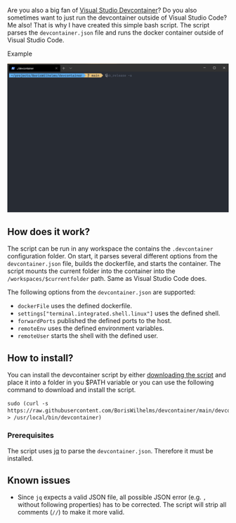 Are you also a big fan of [Visual Studio Devcontainer](https://code.visualstudio.com/docs/remote/containers)? Do you also sometimes want to just run the devcontainer outside of Visual Studio Code? Me also! That is why I have created this simple bash script. The script parses the `devcontainer.json` file and runs the docker container outside of Visual Studio Code.

Example

![Example](example.gif)

## How does it work?
The script can be run in any workspace the contains the `.devcontainer` configuration folder. On start, it parses several different options from the `devcontainer.json` file, builds the dockerfile, and starts the container. The script mounts the current folder into the container into the `/workspaces/$currentfolder` path. Same as Visual Studio Code does. 

The following options from the `devcontainer.json` are supported:

- `dockerFile` uses the defined dockerfile.
- `settings["terminal.integrated.shell.linux"]` uses the defined shell.
- `forwardPorts` published the defined ports to the host.
- `remoteEnv` uses the defined environment variables.
- `remoteUser` starts the shell with the defined user.

## How to install?
You can install the devcontainer script by either [downloading the script](https://raw.githubusercontent.com/BorisWilhelms/devcontainer/main/devcontainer.sh) and place it into a folder in you $PATH variable or you can use the following command to download and install the script.

```
sudo (curl -s https://raw.githubusercontent.com/BorisWilhelms/devcontainer/main/devcontainer.sh > /usr/local/bin/devcontainer)
```
### Prerequisites
The script uses [jq](https://stedolan.github.io/jq/) to parse the `devcontainer.json`. Therefore it must be installed.

## Known issues
- Since `jq` expects a valid JSON file, all possible JSON error (e.g. `,` without following properties) has to be corrected. The script will strip all comments (`//`) to make it more valid.